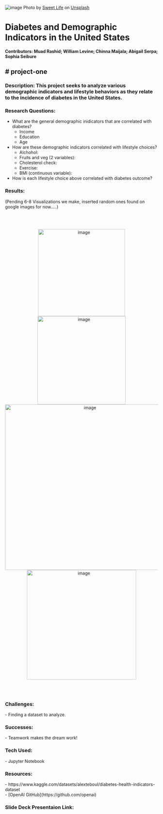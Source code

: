 
![image](https://github.com/user-attachments/assets/ab3e9117-efeb-492d-8a02-b1b52855f8c6)
Photo by <a href="https://unsplash.com/@sweetlifediabetes?utm_content=creditCopyText&utm_medium=referral&utm_source=unsplash">Sweet Life</a> on <a href="https://unsplash.com/photos/a-plate-of-food-and-a-glucometer-on-a-table-iIDY3j_Gnjc?utm_content=creditCopyText&utm_medium=referral&utm_source=unsplash">Unsplash</a>
  
<h1>Diabetes and Demographic Indicators in the United States</h1>

<h4>Contributors: Muad Rashid; William Levine; Chinna Maijala; Abigail Serpa; Sophia Seibure</h4>
<h2># project-one</h2>

<h3>Description: This project seeks to analyze various demographic indicators and lifestyle behaviors as they relate to the incidence of diabetes in the United States.</h3>


<h3>Research Questions:</h3>

- What are the general demographic inidicators that are correlated with diabetes?
	- Income
	- Education
	- Age
- How are these demographic indicators correlated with lifestyle choices?
	- Alchohol: 
	- Fruits and veg (2 variables): 
	- Cholesterol check: 
	- Exercise: 
	- BMI (continuous variable): 
- How is each lifestyle choice above correlated with diabetes outcome?



<h3>Results:</h3> 
(Pending 6-8 Visualizations we make, inserted random ones found on google images for now.....)
<br />
<br />
<br />
<br />
<p align="center">
<img width="286" alt="image" src="https://github.com/user-attachments/assets/0be9dd43-3c25-4eb4-a293-fbf22b8a4f01">
<img width="290" alt="image" src="https://github.com/user-attachments/assets/9d70f5ae-6662-4102-8e95-c8064ae003b4">
<img width="544" alt="image" src="https://github.com/user-attachments/assets/4d33400d-b1fa-49ed-bf2f-f0db317ef7e4">
<img width="360" alt="image" src="https://github.com/user-attachments/assets/a5699fbe-8e34-43cf-b445-63835bb49cb0">
</p>
<br />
<br />
<h3>Challenges:</h3>
	- Finding a dataset to analyze.
 
<h3>Successes:</h3>
	- Teamwork makes the dream work!
 
<h3>Tech Used:</h3>
	- Jupyter Notebook
 
<h3>Resources:</h3>
	- https://www.kaggle.com/datasets/alexteboul/diabetes-health-indicators-dataset<br />
	- [OpenAI GitHub](https://github.com/openai)
 	
<h3>Slide Deck Presentaion Link:</h3>






